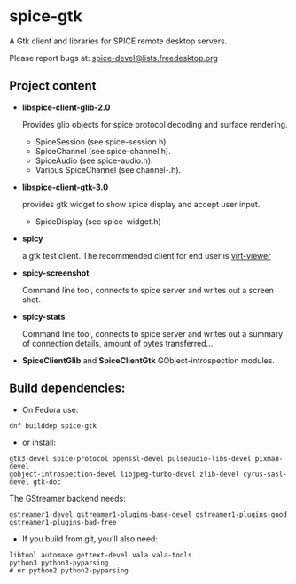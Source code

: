 spice-gtk
=========

A Gtk client and libraries for SPICE remote desktop servers.

Please report bugs at: spice-devel@lists.freedesktop.org

Project content
---------------

* **libspice-client-glib-2.0**

    Provides glib objects for spice protocol decoding and surface rendering.
    * SpiceSession (see spice-session.h).
    * SpiceChannel (see spice-channel.h).
    * SpiceAudio (see spice-audio.h).
    * Various Spice<Type>Channel (see channel-<type>.h).

* **libspice-client-gtk-3.0**

    provides gtk widget to show spice display and accept user input.
    * SpiceDisplay (see spice-widget.h)

* **spicy**

   a gtk test client. The recommended client for end user is
   [virt-viewer]

* **spicy-screenshot**

   Command line tool, connects to spice server and writes out a
   screen shot.

* **spicy-stats**

   Command line tool, connects to spice server and writes out a
   summary of connection details, amount of bytes transferred...

* **SpiceClientGlib** and **SpiceClientGtk** GObject-introspection modules.

[virt-viewer]: https://pagure.io/virt-viewer

Build dependencies:
------------------

* On Fedora use:

>>>
    dnf builddep spice-gtk
>>>

* or install:

>>>
    gtk3-devel spice-protocol openssl-devel pulseaudio-libs-devel pixman-devel
    gobject-introspection-devel libjpeg-turbo-devel zlib-devel cyrus-sasl-devel gtk-doc
>>>

The GStreamer backend needs:

>>>
    gstreamer1-devel gstreamer1-plugins-base-devel gstreamer1-plugins-good gstreamer1-plugins-bad-free
>>>

* If you build from git, you'll also need:

>>>
    libtool automake gettext-devel vala vala-tools
    python3 python3-pyparsing
    # or python2 python2-pyparsing
>>>

